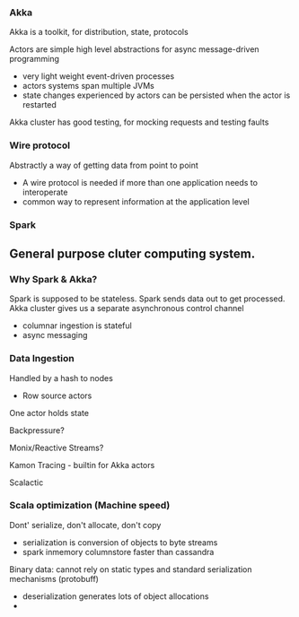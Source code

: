 ### Akka
Akka is a toolkit, for distribution, state, protocols

Actors are simple high level abstractions for async message-driven programming
- very light weight event-driven processes
- actors systems span multiple JVMs
- state changes experienced by actors can be persisted when the actor is restarted

Akka cluster has good testing, for mocking requests and testing faults

### Wire protocol
Abstractly a way of getting data from point to point
- A wire protocol is needed if more than one application needs to interoperate
- common way to represent information at the application level


### Spark
General purpose cluter computing system.
- 

### Why Spark & Akka?
Spark is supposed to be stateless. Spark sends data out to get processed. Akka cluster gives us a separate asynchronous control channel
- columnar ingestion is stateful
- async messaging

### Data Ingestion
Handled by a hash to nodes
- Row source actors

One actor holds state

Backpressure?

Monix/Reactive Streams?

Kamon Tracing - builtin for Akka actors

Scalactic

### Scala optimization (Machine speed)
Dont' serialize, don't allocate, don't copy
- serialization is conversion of objects to byte streams
- spark inmemory columnstore faster than cassandra

Binary data: cannot rely on static types and standard serialization mechanisms (protobuff)
- deserialization generates lots of object allocations
- 
